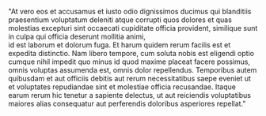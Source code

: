"At vero eos et accusamus et iusto
 odio dignissimos ducimus qui 
 blanditiis praesentium voluptatum 
 deleniti atque corrupti quos dolores 
 et quas molestias excepturi sint occaecati cupiditate officia 
 provident, similique sunt in culpa qui officia deserunt mollitia animi,  
 id est laborum et dolorum fuga. Et harum quidem rerum facilis est 
 et expedita distinctio. Nam libero tempore, cum soluta nobis est 
 eligendi optio cumque nihil impedit quo minus id quod maxime 
 placeat facere possimus, omnis voluptas assumenda est, 
 omnis dolor repellendus. 
 Temporibus autem quibusdam et 
 aut officiis debitis aut rerum necessitatibus saepe eveniet ut 
 et voluptates repudiandae sint
 et molestiae officia recusandae. 
Itaque earum rerum hic tenetur
 a sapiente delectus, ut
 aut reiciendis voluptatibus
maiores alias consequatur 
 aut perferendis
 doloribus asperiores repellat."  